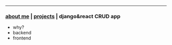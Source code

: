 * * *
### [about me](./index.html)   |   [projects](./projects.html) | django&react CRUD app

* why?
* backend
* frontend

